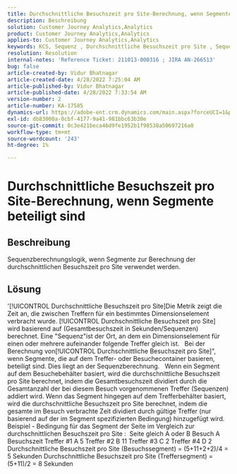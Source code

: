 ```yaml
---
title: Durchschnittliche Besuchszeit pro Site-Berechnung, wenn Segmente beteiligt sind
description: Beschreibung
solution: Customer Journey Analytics,Analytics
product: Customer Journey Analytics,Analytics
applies-to: Customer Journey Analytics,Analytics
keywords: KCS, Sequenz , Durchschnittliche Besuchszeit pro Site , Sequenzlogik
resolution: Resolution
internal-notes: 'Reference Ticket: 211013-000316 ; JIRA AN-266513'
bug: false
article-created-by: Vidur Bhatnagar
article-created-date: 4/28/2022 7:25:04 AM
article-published-by: Vidur Bhatnagar
article-published-date: 4/28/2022 7:33:54 AM
version-number: 2
article-number: KA-17585
dynamics-url: https://adobe-ent.crm.dynamics.com/main.aspx?forceUCI=1&pagetype=entityrecord&etn=knowledgearticle&id=5e824c51-c4c6-ec11-a7b6-0022480a1d64
exl-id: db83000a-0cbf-4177-9a41-981bbc63b30e
source-git-commit: 0c3e421beca46d9fe1952b1f98538a50697216a0
workflow-type: tm+mt
source-wordcount: '243'
ht-degree: 1%

---
```


# Durchschnittliche Besuchszeit pro Site-Berechnung, wenn Segmente beteiligt sind

## Beschreibung

Sequenzberechnungslogik, wenn Segmente zur Berechnung der durchschnittlichen Besuchszeit pro Site verwendet werden. 

## Lösung


&#39;[!UICONTROL Durchschnittliche Besuchszeit pro Site]Die Metrik zeigt die Zeit an, die zwischen Treffern für ein bestimmtes Dimensionselement verbracht wurde. [!UICONTROL Durchschnittliche Besuchszeit pro Site] wird basierend auf (Gesamtbesuchszeit in Sekunden/Sequenzen) berechnet. Eine &quot;Sequenz&quot;ist der Ort, an dem ein Dimensionselement für einen oder mehrere aufeinander folgende Treffer gleich ist.
 
Bei der Berechnung von[!UICONTROL Durchschnittliche Besuchszeit pro Site]&quot;, wenn Segmente, die auf dem Treffer- oder Besuchecontainer basieren, beteiligt sind. Dies liegt an der Sequenzberechnung.
 
Wenn ein Segment auf dem Besuchebehälter basiert, wird die durchschnittliche Besuchszeit pro Site berechnet, indem die Gesamtbesuchszeit dividiert durch die Gesamtanzahl der bei diesem Besuch vorgenommenen Treffer (Sequenzen) addiert wird.
Wenn das Segment hingegen auf dem Trefferbehälter basiert, wird die durchschnittliche Besuchszeit pro Site berechnet, indem die gesamte im Besuch verbrachte Zeit dividiert durch gültige Treffer (nur basierend auf der im Segment spezifizierten Bedingung) hinzugefügt wird.
 
Beispiel - Bedingung für das Segment der Seite im Vergleich zur durchschnittlichen Besuchszeit pro Site :  Seite gleich A oder B Besuch A Besuchszeit Treffer #1 A 5 Treffer #2 B 11 Treffer #3 C 2 Treffer #4 D 2 Durchschnittliche Besuchszeit pro Site (Besuchssegment) = (5+11+2+2)/4 = 5 Sekunden Durchschnittliche Besuchszeit pro Site (Treffersegment) = (5+11)/2 = 8 Sekunden
